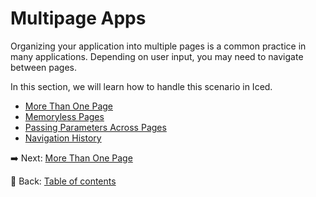# Multipage Apps

Organizing your application into multiple pages is a common practice in many applications.
Depending on user input, you may need to navigate between pages.

In this section, we will learn how to handle this scenario in Iced.

- [More Than One Page](./more_than_one_page.md)
- [Memoryless Pages](./memoryless_pages.md)
- [Passing Parameters Across Pages](./passing_parameters_across_pages.md)
- [Navigation History](./navigation_history.md)

:arrow_right: Next: [More Than One Page](./more_than_one_page.md)

:blue_book: Back: [Table of contents](./../README.md)
